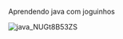 Aprendendo java com joguinhos

![java_NUGt8B53ZS](https://user-images.githubusercontent.com/102301140/230700025-844e40f7-5cd0-4807-a918-691aafc06735.gif)
